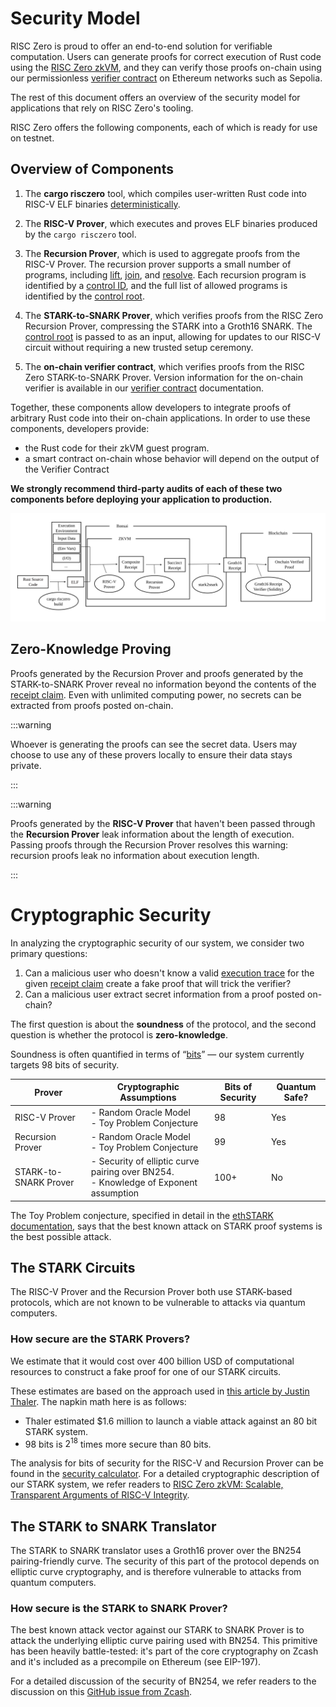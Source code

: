 # Security Model

RISC Zero is proud to offer an end-to-end solution for verifiable computation.
Users can generate proofs for correct execution of Rust code using the [RISC Zero zkVM],
and they can verify those proofs on-chain using our permissionless [verifier contract] on Ethereum networks such as Sepolia.

The rest of this document offers an overview of the security model for applications that rely on RISC Zero's tooling.

RISC Zero offers the following components, each of which is ready for use on testnet.

## Overview of Components

1. The **cargo risczero** tool, which compiles user-written Rust code into RISC-V ELF binaries [deterministically].

2. The **RISC-V Prover**, which executes and proves ELF binaries produced by the `cargo risczero` tool.

3. The **Recursion Prover**, which is used to aggregate proofs from the RISC-V Prover.
   The recursion prover supports a small number of programs, including [lift], [join], and [resolve].
   Each recursion program is identified by a [control ID], and the full list of allowed programs is identified by the [control root].

4. The **STARK-to-SNARK Prover**, which verifies proofs from the RISC Zero Recursion Prover, compressing the STARK into a Groth16 SNARK.
   The [control root] is passed to as an input, allowing for updates to our RISC-V circuit without requiring a new trusted setup ceremony.

5. The **on-chain verifier contract**, which verifies proofs from the RISC Zero STARK-to-SNARK Prover.
   Version information for the on-chain verifier is available in our [verifier contract] documentation.

Together, these components allow developers to integrate proofs of arbitrary Rust code into their on-chain applications.
In order to use these components, developers provide:

- the Rust code for their zkVM guest program.
- a smart contract on-chain whose behavior will depend on the output of the Verifier Contract

**We strongly recommend third-party audits of each of these two components before deploying your application to production.**

![Security Model Diagram](../../static/diagrams/security-model-diagram.svg)

## Zero-Knowledge Proving

Proofs generated by the Recursion Prover and proofs generated by the STARK-to-SNARK Prover reveal no information beyond the contents of the [receipt claim].
Even with unlimited computing power, no secrets can be extracted from proofs posted on-chain.

:::warning

Whoever is generating the proofs can see the secret data. Users may choose to use any of these provers locally to ensure their data stays private.

:::

:::warning

Proofs generated by the **RISC-V Prover** that haven't been passed through the **Recursion Prover** leak information about the length of execution.
Passing proofs through the Recursion Prover resolves this warning: recursion proofs leak no information about execution length.

:::

# Cryptographic Security

In analyzing the cryptographic security of our system, we consider two primary questions:

1. Can a malicious user who doesn't know a valid [execution trace] for the given [receipt claim] create a fake proof that will trick the verifier?
2. Can a malicious user extract secret information from a proof posted on-chain?

The first question is about the **soundness** of the protocol, and the second question is whether the protocol is **zero-knowledge**.

Soundness is often quantified in terms of “[bits]” — our system currently targets 98 bits of security.

| Prover                | Cryptographic Assumptions                                                                 | Bits of Security | Quantum Safe? |
| --------------------- | ----------------------------------------------------------------------------------------- | ---------------- | ------------- |
| RISC-V Prover         | - Random Oracle Model <br/> - Toy Problem Conjecture                                      | 98               | Yes           |
| Recursion Prover      | - Random Oracle Model <br/> - Toy Problem Conjecture                                      | 99               | Yes           |
| STARK-to-SNARK Prover | - Security of elliptic curve pairing over BN254. <br/> - Knowledge of Exponent assumption | 100+             | No            |

The Toy Problem conjecture, specified in detail in the [ethSTARK documentation], says that the best known attack on STARK proof systems is the best possible attack.

## The STARK Circuits

The RISC-V Prover and the Recursion Prover both use STARK-based protocols, which are not known to be vulnerable to attacks via quantum computers.

### How secure are the STARK Provers?

We estimate that it would cost over 400 billion USD of computational resources to construct a fake proof for one of our STARK circuits.

These estimates are based on the approach used in [this article by Justin Thaler].
The napkin math here is as follows:

- Thaler estimated $1.6 million to launch a viable attack against an 80 bit STARK system.
- 98 bits is $2^{18}$ times more secure than 80 bits.

The analysis for bits of security for the RISC-V and Recursion Prover can be found in the [security calculator].
For a detailed cryptographic description of our STARK system, we refer readers to [RISC Zero zkVM: Scalable, Transparent Arguments of RISC-V Integrity].

## The STARK to SNARK Translator

The STARK to SNARK translator uses a Groth16 prover over the BN254 pairing-friendly curve. The security of this part of the protocol depends on elliptic curve cryptography, and is therefore vulnerable to attacks from quantum computers.

### How secure is the STARK to SNARK Prover?

The best known attack vector against our STARK to SNARK Prover is to attack the underlying elliptic curve pairing used with BN254.
This primitive has been heavily battle-tested: it's part of the core cryptography on Zcash and it's included as a precompile on Ethereum (see EIP-197).

For a detailed discussion of the security of BN254, we refer readers to the discussion on this [GitHub issue from Zcash].

[lift]: https://docs.rs/risc0-zkvm/latest/risc0_zkvm/struct.ApiClient.html#method.lift
[join]: https://docs.rs/risc0-zkvm/latest/risc0_zkvm/struct.ApiClient.html#method.join
[resolve]: https://docs.rs/risc0-zkvm/latest/risc0_zkvm/struct.ApiClient.html#method.resolve
[control ID]: ../terminology#control-id
[control root]: ../terminology#control-root
[execution trace]: ../terminology#execution-trace
[ethSTARK documentation]: https://eprint.iacr.org/2021/582
[deterministically]: ../terminology#deterministic-builds
[GitHub issue from Zcash]: https://github.com/zcash/zcash/issues/714
[receipt claim]: ../terminology#receipt-claim
[RISC Zero zkVM: Scalable, Transparent Arguments of RISC-V Integrity]: ./proof-system-in-detail.pdf
[RISC Zero zkVM]: ./zkvm
[security calculator]: https://github.com/risc0/risc0/blob/main/risc0/zkp/src/prove/soundness.rs
[this article by Justin Thaler]: https://a16zcrypto.com/posts/article/snark-security-and-performance/
[bits]: https://a16zcrypto.com/posts/article/snark-security-and-performance/
[Verifier Contract]: ./blockchain-integration/contracts/verifier
